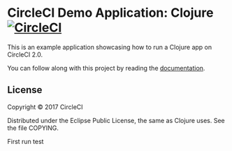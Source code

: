 # CircleCI Demo Application: Clojure [![CircleCI](https://circleci.com/gh/circleci/cci-demo-clojure.svg?style=svg)](https://circleci.com/gh/circleci/cci-demo-clojure)

This is an example application showcasing how to run a Clojure app on CircleCI 2.0.

You can follow along with this project by reading the [documentation](https://circleci.com/docs/2.0/language-clojure/).

## License

Copyright © 2017 CircleCI

Distributed under the Eclipse Public License, the same as Clojure
uses. See the file COPYING.

First run test
